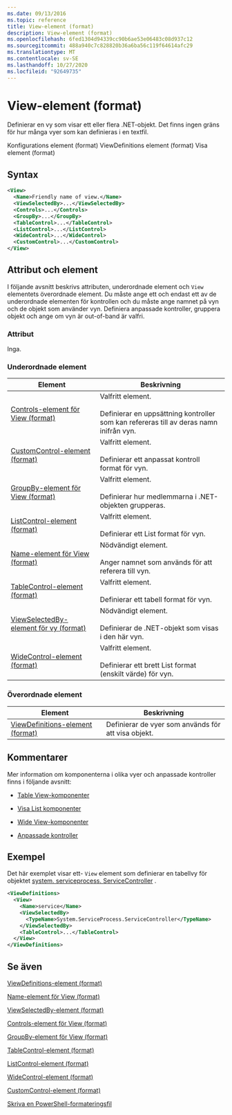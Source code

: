 ```yaml
---
ms.date: 09/13/2016
ms.topic: reference
title: View-element (format)
description: View-element (format)
ms.openlocfilehash: 6fed1304d94339cc90b6ae53e06483c08d937c12
ms.sourcegitcommit: 488a940c7c828820b36a6ba56c119f64614afc29
ms.translationtype: MT
ms.contentlocale: sv-SE
ms.lasthandoff: 10/27/2020
ms.locfileid: "92649735"
---
```

# <a name="view-element-format"></a>View-element (format)

Definierar en vy som visar ett eller flera .NET-objekt. Det finns ingen gräns för hur många vyer som kan definieras i en textfil.

Konfigurations element (format) ViewDefinitions element (format) Visa element (format)

## <a name="syntax"></a>Syntax

```xml
<View>
  <Name>Friendly name of view.</Name>
  <ViewSelectedBy>...</ViewSelectedBy>
  <Controls>...</Controls>
  <GroupBy>...</GroupBy>
  <TableControl>...</TableControl>
  <ListControl>...</ListControl>
  <WideControl>...</WideControl>
  <CustomControl>...</CustomControl>
</View>
```

## <a name="attributes-and-elements"></a>Attribut och element

I följande avsnitt beskrivs attributen, underordnade element och `View` elementets överordnade element. Du måste ange ett och endast ett av de underordnade elementen för kontrollen och du måste ange namnet på vyn och de objekt som använder vyn. Definiera anpassade kontroller, gruppera objekt och ange om vyn är out-of-band är valfri.

### <a name="attributes"></a>Attribut

Inga.

### <a name="child-elements"></a>Underordnade element

|Element|Beskrivning|
|-------------|-----------------|
|[Controls-element för View (format)](./controls-element-for-view-format.md)|Valfritt element.<br /><br /> Definierar en uppsättning kontroller som kan refereras till av deras namn inifrån vyn.|
|[CustomControl-element (format)](./customcontrol-element-for-groupby-format.md)|Valfritt element.<br /><br /> Definierar ett anpassat kontroll format för vyn.|
|[GroupBy-element för View (format)](./groupby-element-for-view-format.md)|Valfritt element.<br /><br /> Definierar hur medlemmarna i .NET-objekten grupperas.|
|[ListControl-element (format)](./listcontrol-element-format.md)|Valfritt element.<br /><br /> Definierar ett List format för vyn.|
|[Name-element för View (format)](./name-element-for-view-format.md)|Nödvändigt element.<br /><br /> Anger namnet som används för att referera till vyn.|
|[TableControl-element (format)](./tablecontrol-element-format.md)|Valfritt element.<br /><br /> Definierar ett tabell format för vyn.|
|[ViewSelectedBy-element för vy (format)](./viewselectedby-element-format.md)|Nödvändigt element.<br /><br /> Definierar de .NET-objekt som visas i den här vyn.|
|[WideControl-element (format)](./widecontrol-element-format.md)|Valfritt element.<br /><br /> Definierar ett brett List format (enskilt värde) för vyn.|

### <a name="parent-elements"></a>Överordnade element

|Element|Beskrivning|
|-------------|-----------------|
|[ViewDefinitions-element (format)](./viewdefinitions-element-format.md)|Definierar de vyer som används för att visa objekt.|

## <a name="remarks"></a>Kommentarer

Mer information om komponenterna i olika vyer och anpassade kontroller finns i följande avsnitt:

- [Table View-komponenter](./creating-a-table-view.md)

- [Visa List komponenter](./creating-a-list-view.md)

- [Wide View-komponenter](./creating-a-wide-view.md)

- [Anpassade kontroller](./creating-custom-controls.md)

## <a name="example"></a>Exempel

Det här exemplet visar ett- `View` element som definierar en tabellvy för objektet [system. serviceprocess. ServiceController](/dotnet/api/System.ServiceProcess.ServiceController) .

```xml
<ViewDefinitions>
  <View>
    <Name>service</Name>
    <ViewSelectedBy>
      <TypeName>System.ServiceProcess.ServiceController</TypeName>
    </ViewSelectedBy>
    <TableControl>...</TableControl>
  </View>
</ViewDefinitions>

```

## <a name="see-also"></a>Se även

[ViewDefinitions-element (format)](./viewdefinitions-element-format.md)

[Name-element för View (format)](./name-element-for-view-format.md)

[ViewSelectedBy-element (format)](./viewselectedby-element-format.md)

[Controls-element för View (format)](./controls-element-for-view-format.md)

[GroupBy-element för View (format)](./groupby-element-for-view-format.md)

[TableControl-element (format)](./tablecontrol-element-format.md)

[ListControl-element (format)](./listcontrol-element-format.md)

[WideControl-element (format)](./widecontrol-element-format.md)

[CustomControl-element (format)](./customcontrol-element-for-groupby-format.md)

[Skriva en PowerShell-formateringsfil](./writing-a-powershell-formatting-file.md)
